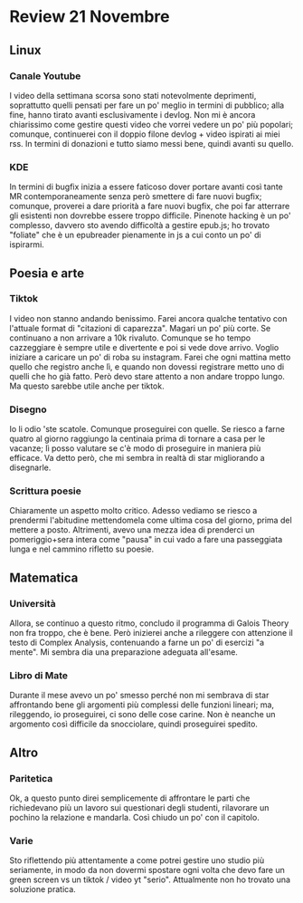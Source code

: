 # Review 21 Novembre

## Linux

### Canale Youtube

I video della settimana scorsa sono stati notevolmente deprimenti, soprattutto quelli pensati per fare un po' meglio in termini di pubblico; alla fine, hanno tirato avanti esclusivamente i devlog.
Non mi è ancora chiarissimo come gestire questi video che vorrei vedere un po' più popolari; comunque, continuerei con il doppio filone devlog + video ispirati ai miei rss.
In termini di donazioni e tutto siamo messi bene, quindi avanti su quello.

### KDE

In termini di bugfix inizia a essere faticoso dover portare avanti così tante MR contemporaneamente senza però smettere di fare nuovi bugfix; comunque, proverei a dare priorità a fare nuovi bugfix, che poi far atterrare gli esistenti non dovrebbe essere troppo difficile.
Pinenote hacking è un po' complesso, davvero sto avendo difficoltà a gestire epub.js; ho trovato "foliate" che è un epubreader pienamente in js a cui conto un po' di ispirarmi.

## Poesia e arte

### Tiktok

I video non stanno andando benissimo. Farei ancora qualche tentativo con l'attuale format di "citazioni di caparezza". Magari un po' più corte. Se continuano a non arrivare a 10k rivaluto. Comunque se ho tempo cazzeggiare è sempre utile e divertente e poi si vede dove arrivo.
Voglio iniziare a caricare un po' di roba su instagram. Farei che ogni mattina metto quello che registro anche lì, e quando non dovessi registrare metto uno di quelli che ho già fatto.
Però devo stare attento a non andare troppo lungo. Ma questo sarebbe utile anche per tiktok.

### Disegno

Io li odio 'ste scatole. Comunque proseguirei con quelle. Se riesco a farne quatro al giorno raggiungo la centinaia prima di tornare a casa per le vacanze; lì posso valutare se c'è modo di proseguire in maniera più efficace. Va detto però, che mi sembra in realtà di star migliorando a disegnarle.

### Scrittura poesie

Chiaramente un aspetto molto critico. Adesso vediamo se riesco a prendermi l'abitudine mettendomela come ultima cosa del giorno, prima del mettere a posto. Altrimenti, avevo una mezza idea di prenderci un pomeriggio+sera intera come "pausa" in cui vado a fare una passeggiata lunga e nel cammino rifletto su poesie.

## Matematica

### Università

Allora, se continuo a questo ritmo, concludo il programma di Galois Theory non fra troppo, che è bene. Però inizierei anche a rileggere con attenzione il testo di Complex Analysis, contenuando a farne un po' di esercizi "a mente". Mi sembra dia una preparazione adeguata all'esame.

### Libro di Mate

Durante il mese avevo un po' smesso perché non mi sembrava di star affrontando bene gli argomenti più complessi delle funzioni lineari; ma, rileggendo, io proseguirei, ci sono delle cose carine. Non è neanche un argomento così difficile da snocciolare, quindi proseguirei spedito.

## Altro

### Paritetica

Ok, a questo punto direi semplicemente di affrontare le parti che richiedevano più un lavoro sui questionari degli studenti, rilavorare un pochino la relazione e mandarla. Così chiudo un po' con il capitolo.

### Varie

Sto riflettendo più attentamente a come potrei gestire uno studio più seriamente, in modo da non dovermi spostare ogni volta che devo fare un green screen vs un tiktok / video yt "serio". Attualmente non ho trovato una soluzione pratica.
